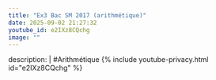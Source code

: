 ```yaml
---
title: "Ex3 Bac SM 2017 (arithmétique)"
date: 2025-09-02 21:27:32 
youtube_id: e2IXz8CQchg
image: ""
---
```

description: |
  #Arithmétique
{% include youtube-privacy.html id="e2IXz8CQchg" %}
